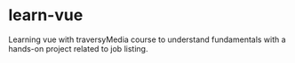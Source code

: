 # learn-vue
Learning vue with traversyMedia course to understand fundamentals with a hands-on project related to job listing.
